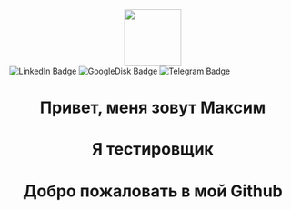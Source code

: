 <div id="header" align="center">
  <img src="https://media.giphy.com/media/M9gbBd9nbDrOTu1Mqx/giphy.gif" width="100"/>
</div>
<div id="badges">
  <a href="https://www.linkedin.com/in/doodlezzz/">
    <img src="https://img.shields.io/badge/LinkedIn-blue?style=for-the-badge&logo=linkedin&logoColor=white" alt="LinkedIn Badge"/>
  </a>
  <a href="https://drive.google.com/file/d/1Q63w5n6LhxivDC-NQ44wso2dZwHjJ9P1/view?usp=share_link">
    <img src="https://img.shields.io/badge/myresume-btightgreen?logo=google&logoColor=white&style=for-the-badge" alt="GoogleDisk Badge"/>
  </a>
  <a href="https://t.me/Do_OdlezzZ">
    <img src="https://img.shields.io/badge/Telegram-black?logo=telegram&logoColor=white&style=for-the-badge" alt="Telegram Badge"/>
  </a>
</div>
<h1 align="center">Привет, меня зовут Максим</a>
<h1 align="center">Я тестировщик</a>
<h1 align="center">Добро пожаловать в мой Github</a>







<!--### Hi there 👋

<!--
**iDoOdlezzZ/iDoOdlezzZ** is a ✨ _special_ ✨ repository because its `README.md` (this file) appears on your GitHub profile.

Here are some ideas to get you started:

- 🔭 I’m currently working on ...
- 🌱 I’m currently learning ...
- 👯 I’m looking to collaborate on ...
- 🤔 I’m looking for help with ...
- 💬 Ask me about ...
- 📫 How to reach me: ...
- 😄 Pronouns: ...
- ⚡ Fun fact: ...
-->
